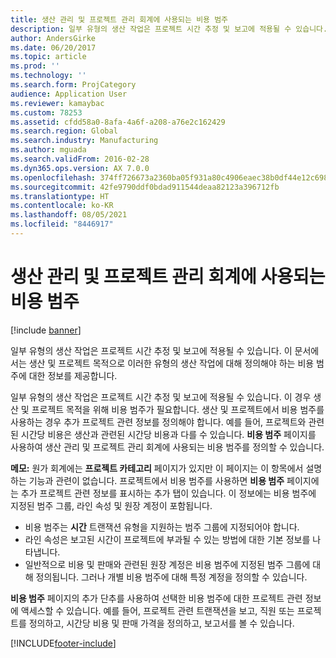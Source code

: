 ```yaml
---
title: 생산 관리 및 프로젝트 관리 회계에 사용되는 비용 범주
description: 일부 유형의 생산 작업은 프로젝트 시간 추정 및 보고에 적용될 수 있습니다. 이 문서에서는 생산 및 프로젝트 목적으로 이러한 유형의 생산 작업에 대해 정의해야 하는 비용 범주에 대한 정보를 제공합니다.
author: AndersGirke
ms.date: 06/20/2017
ms.topic: article
ms.prod: ''
ms.technology: ''
ms.search.form: ProjCategory
audience: Application User
ms.reviewer: kamaybac
ms.custom: 78253
ms.assetid: cfdd58a0-8afa-4a6f-a208-a76e2c162429
ms.search.region: Global
ms.search.industry: Manufacturing
ms.author: mguada
ms.search.validFrom: 2016-02-28
ms.dyn365.ops.version: AX 7.0.0
ms.openlocfilehash: 374ff726673a2360ba05f931a80c4906eaec38b0df44e12c69898d77b819a4a7
ms.sourcegitcommit: 42fe9790ddf0bdad911544deaa82123a396712fb
ms.translationtype: HT
ms.contentlocale: ko-KR
ms.lasthandoff: 08/05/2021
ms.locfileid: "8446917"
---
```

# <a name="cost-categories-used-in-production-control-and-project-management-accounting"></a>생산 관리 및 프로젝트 관리 회계에 사용되는 비용 범주

[!include [banner](../includes/banner.md)]

일부 유형의 생산 작업은 프로젝트 시간 추정 및 보고에 적용될 수 있습니다. 이 문서에서는 생산 및 프로젝트 목적으로 이러한 유형의 생산 작업에 대해 정의해야 하는 비용 범주에 대한 정보를 제공합니다.

일부 유형의 생산 작업은 프로젝트 시간 추정 및 보고에 적용될 수 있습니다. 이 경우 생산 및 프로젝트 목적을 위해 비용 범주가 필요합니다. 생산 및 프로젝트에서 비용 범주를 사용하는 경우 추가 프로젝트 관련 정보를 정의해야 합니다. 예를 들어, 프로젝트와 관련된 시간당 비용은 생산과 관련된 시간당 비용과 다를 수 있습니다. **비용 범주** 페이지를 사용하여 생산 관리 및 프로젝트 관리 회계에 사용되는 비용 범주를 정의할 수 있습니다. 

**메모:** 원가 회계에는 **프로젝트 카테고리** 페이지가 있지만 이 페이지는 이 항목에서 설명하는 기능과 관련이 없습니다. 프로젝트에서 비용 범주를 사용하면 **비용 범주** 페이지에는 추가 프로젝트 관련 정보를 표시하는 추가 탭이 있습니다. 이 정보에는 비용 범주에 지정된 범주 그룹, 라인 속성 및 원장 계정이 포함됩니다.

-   비용 범주는 **시간** 트랜잭션 유형을 지원하는 범주 그룹에 지정되어야 합니다.
-   라인 속성은 보고된 시간이 프로젝트에 부과될 수 있는 방법에 대한 기본 정보를 나타냅니다.
-   일반적으로 비용 및 판매와 관련된 원장 계정은 비용 범주에 지정된 범주 그룹에 대해 정의됩니다. 그러나 개별 비용 범주에 대해 특정 계정을 정의할 수 있습니다.

**비용 범주** 페이지의 추가 단추를 사용하여 선택한 비용 범주에 대한 프로젝트 관련 정보에 액세스할 수 있습니다. 예를 들어, 프로젝트 관련 트랜잭션을 보고, 직원 또는 프로젝트를 정의하고, 시간당 비용 및 판매 가격을 정의하고, 보고서를 볼 수 있습니다.





[!INCLUDE[footer-include](../../includes/footer-banner.md)]